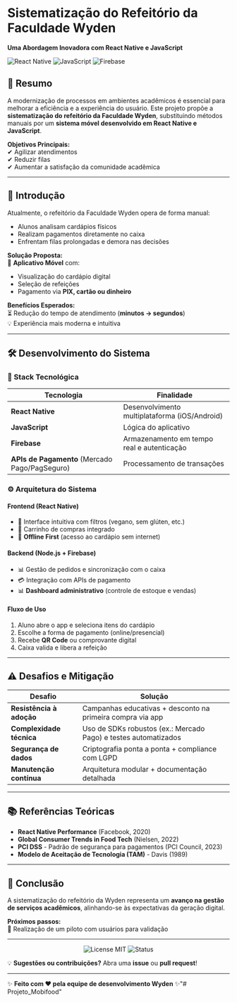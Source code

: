 # Sistematização do Refeitório da Faculdade Wyden  
**Uma Abordagem Inovadora com React Native e JavaScript**  

![React Native](https://img.shields.io/badge/React_Native-20232A?style=for-the-badge&logo=react&logoColor=61DAFB) ![JavaScript](https://img.shields.io/badge/JavaScript-F7DF1E?style=for-the-badge&logo=javascript&logoColor=black) ![Firebase](https://img.shields.io/badge/Firebase-FFCA28?style=for-the-badge&logo=firebase&logoColor=black)  

## 📌 Resumo  
A modernização de processos em ambientes acadêmicos é essencial para melhorar a eficiência e a experiência do usuário. Este projeto propõe a **sistematização do refeitório da Faculdade Wyden**, substituindo métodos manuais por um **sistema móvel desenvolvido em React Native e JavaScript**.  

**Objetivos Principais:**  
✔ Agilizar atendimentos  
✔ Reduzir filas  
✔ Aumentar a satisfação da comunidade acadêmica  

---

## 🚀 Introdução  
Atualmente, o refeitório da Faculdade Wyden opera de forma manual:  
- Alunos analisam cardápios físicos  
- Realizam pagamentos diretamente no caixa  
- Enfrentam filas prolongadas e demora nas decisões  

**Solução Proposta:**  
📲 **Aplicativo Móvel** com:  
- Visualização do cardápio digital  
- Seleção de refeições  
- Pagamento via **PIX, cartão ou dinheiro**  

**Benefícios Esperados:**  
⏳ Redução do tempo de atendimento (**minutos → segundos**)  
💡 Experiência mais moderna e intuitiva  

---

## 🛠️ Desenvolvimento do Sistema  

### 🔧 Stack Tecnológica  
| Tecnologia | Finalidade |  
|------------|------------|  
| **React Native** | Desenvolvimento multiplataforma (iOS/Android) |  
| **JavaScript** | Lógica do aplicativo |  
| **Firebase** | Armazenamento em tempo real e autenticação |  
| **APIs de Pagamento** (Mercado Pago/PagSeguro) | Processamento de transações |  

### ⚙️ Arquitetura do Sistema  
#### **Frontend (React Native)**  
- 📱 Interface intuitiva com filtros (vegano, sem glúten, etc.)  
- 🛒 Carrinho de compras integrado  
- 🔄 **Offline First** (acesso ao cardápio sem internet)  

#### **Backend (Node.js + Firebase)**  
- 📊 Gestão de pedidos e sincronização com o caixa  
- 💳 Integração com APIs de pagamento  
- 📊 **Dashboard administrativo** (controle de estoque e vendas)  

#### **Fluxo de Uso**  
1. Aluno abre o app e seleciona itens do cardápio  
2. Escolhe a forma de pagamento (online/presencial)  
3. Recebe **QR Code** ou comprovante digital  
4. Caixa valida e libera a refeição  

---

## ⚠️ Desafios e Mitigação  

| Desafio | Solução |  
|---------|---------|  
| **Resistência à adoção** | Campanhas educativas + desconto na primeira compra via app |  
| **Complexidade técnica** | Uso de SDKs robustos (ex.: Mercado Pago) e testes automatizados |  
| **Segurança de dados** | Criptografia ponta a ponta + compliance com LGPD |  
| **Manutenção contínua** | Arquitetura modular + documentação detalhada |  

---

## 📚 Referências Teóricas  
- **React Native Performance** (Facebook, 2020)  
- **Global Consumer Trends in Food Tech** (Nielsen, 2022)  
- **PCI DSS** - Padrão de segurança para pagamentos (PCI Council, 2023)  
- **Modelo de Aceitação de Tecnologia (TAM)** - Davis (1989)  

---

## 🎯 Conclusão  
A sistematização do refeitório da Wyden representa um **avanço na gestão de serviços acadêmicos**, alinhando-se às expectativas da geração digital.  

**Próximos passos:**  
🔹 Realização de um piloto com usuários para validação  

---

<div align="center">  
  <img src="https://img.shields.io/badge/License-MIT-blue" alt="License MIT">  
  <img src="https://img.shields.io/badge/Status-Em%20Desenvolvimento-yellow" alt="Status">  
</div>  

💡 **Sugestões ou contribuições?** Abra uma **issue** ou **pull request**!  

--- 

✨ **Feito com ❤️ pela equipe de desenvolvimento Wyden** ✨"# Projeto_Mobifood" 
